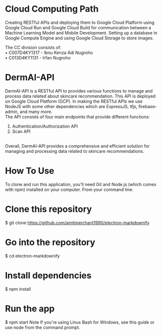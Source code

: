 # Cloud Computing Path
Creating RESTful APIs and deploying them to Google Cloud Platform using Google Cloud Run and Google Cloud Build for communication between a Machine Learning Model and Mobile Development. Setting up a database in Google Compute Engine and using Google Cloud Storage to store images.

The CC division consists of: <br>
•	C007D4KY1317 - Ibnu Kenza Adi Nugroho <br>
•	C013D4KY1131 - Irfan Nugroho <br>

# DermAI-API
DermAI-API is a RESTful API to provides various functions to manage and process data related about skincare recommendation. This API is deployed on Google Cloud Platform (GCP). In making the RESTful APIs we use NodeJS with some other dependencies which are ExpressJS, tfjs, firebase-admin, and many more. <br>
The API consists of four main endpoints that provide different functions: <br>

1. Authentication/Authorization API <br>
2. Scan API <br>

<br>Overall, DermAI-API provides a comprehensive and efficient solution for managing and processing data related to skincare recommendations.<br>
# How To Use

To clone and run this application, you'll need Git and Node.js (which comes with npm) installed on your computer. From your command line:

# Clone this repository
$ git clone https://github.com/amitmerchant1990/electron-markdownify

# Go into the repository
$ cd electron-markdownify

# Install dependencies
$ npm install

# Run the app
$ npm start
Note If you're using Linux Bash for Windows, see this guide or use node from the command prompt.
